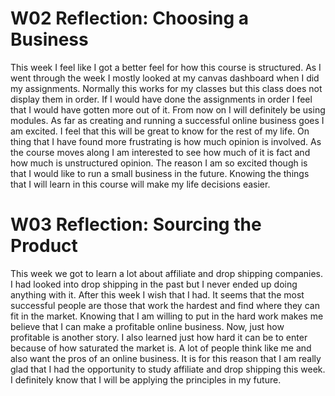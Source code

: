 # W02 Reflection: Choosing a Business
This week I feel like I got a better feel for how this course is structured. As I went through the week I mostly looked at my canvas dashboard when I did my assignments. Normally this works for my classes but this class does not display them in order. If I would have done the assignments in order I feel that I would have gotten more out of it. From now on I will definitely be using modules. As far as creating and running a successful online business goes I am excited. I feel that this will be great to know for the rest of my life. On thing that I have found more frustrating is how much opinion is involved. As the course moves along I am interested to see how much of it is fact and how much is unstructured opinion. The reason I am so excited though is that I would like to run a small business in the future. Knowing the things that I will learn in this course will make my life decisions easier.

# W03 Reflection: Sourcing the Product
This week we got to learn a lot about affiliate and drop shipping companies. I had looked into drop shipping in the past but I never ended up doing anything with it. After this week I wish that I had. It seems that the most successful people are those that work the hardest and find where they can fit in the market. Knowing that I am willing to put in the hard work makes me believe that I can make a profitable online business. Now, just how profitable is another story. I also learned just how hard it can be to enter because of how saturated the market is. A lot of people think like me and also want the pros of an online business. It is for this reason that I am really glad that I had the opportunity to study affiliate and drop shipping this week. I definitely know that I will be applying the principles in my future.
